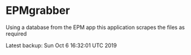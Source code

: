 # EPMgrabber
Using a database from the EPM app this application scrapes the files as required


Latest backup: Sun Oct 6 16:32:01 UTC 2019
